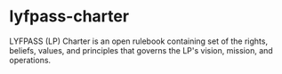 # lyfpass-charter
LYFPASS (LP) Charter is an open rulebook containing set of the rights, beliefs, values, and principles that governs the LP's vision, mission, and operations.
